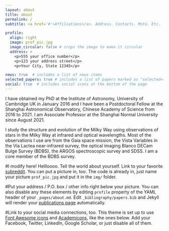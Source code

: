 ```yaml
---
layout: about
title: about
permalink: /
subtitle: <a href='#'>Affiliations</a>. Address. Contacts. Moto. Etc.

profile:
  align: right
  image: prof_pic.jpg
  image_circular: false # crops the image to make it circular
  address: >
    <p>555 your office number</p>
    <p>123 your address street</p>
    <p>Your City, State 12345</p>

news: true  # includes a list of news items
selected_papers: true # includes a list of papers marked as "selected={true}"
social: true  # includes social icons at the bottom of the page
---
```


I have obtained my PhD at the Institute of Astronomy, University of Cambridge UK in January 2016 and I have been a Postdoctoral Fellow at the Shanghai Astronomical Observatory, Chinese Academy of Science from 2016 to 2021. I am Associate Professor at the Shanghai Normal University since August 2021.

I study the structure and evolution of the Milky Way using observations of stars in the Milky Way at infrared and optical wavelengths. Most of the observations I use are from the Gaia space mission, the Vista Variables in the Via Lactea near-infrared survey, the optical imaging Blanco DECam Bulge Survey (BDBS), the ARGOS spectroscopic survey and SDSS. I am a core member of the BDBS survey.

#I modify here! Hellloooo. Tell the world about yourself. Link to your favorite [subreddit](http://reddit.com). You can put a picture in, too. The code is already in, just name your picture `prof_pic.jpg` and put it in the `img/` folder.

#Put your address / P.O. box / other info right below your picture. You can also disable any these elements by editing `profile` property of the YAML header of your `_pages/about.md`. Edit `_bibliography/papers.bib` and Jekyll will render your [publications page](/al-folio/publications/) automatically.

#Link to your social media connections, too. This theme is set up to use [Font Awesome icons](http://fortawesome.github.io/Font-Awesome/) and [Academicons](https://jpswalsh.github.io/academicons/), like the ones below. Add your Facebook, Twitter, LinkedIn, Google Scholar, or just disable all of them.
